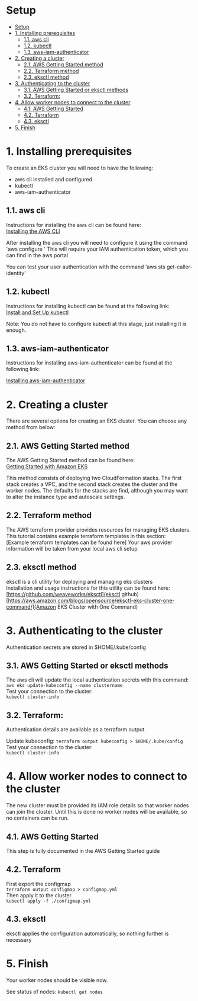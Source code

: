 # Setup
<!-- TOC -->

- [Setup](#setup)
- [1. Installing prerequisites](#1-installing-prerequisites)
    - [1.1. aws cli](#11-aws-cli)
    - [1.2. kubectl](#12-kubectl)
    - [1.3. aws-iam-authenticator](#13-aws-iam-authenticator)
- [2. Creating a cluster](#2-creating-a-cluster)
    - [2.1. AWS Getting Started method](#21-aws-getting-started-method)
    - [2.2. Terraform method](#22-terraform-method)
    - [2.3. eksctl method](#23-eksctl-method)
- [3. Authenticating to the cluster](#3-authenticating-to-the-cluster)
    - [3.1. AWS Getting Started or eksctl methods](#31-aws-getting-started-or-eksctl-methods)
    - [3.2. Terraform:](#32-terraform)
- [4. Allow worker nodes to connect to the cluster](#4-allow-worker-nodes-to-connect-to-the-cluster)
    - [4.1. AWS Getting Started](#41-aws-getting-started)
    - [4.2. Terraform](#42-terraform)
    - [4.3. eksctl](#43-eksctl)
- [5. Finish](#5-finish)

<!-- /TOC -->

# 1. Installing prerequisites  

To create an EKS cluster you will need to have the following:

- aws cli installed and configured
- kubectl
- aws-iam-authenticator

## 1.1. aws cli 

Instructions for installing the aws cli can be found here:  
[Installing the AWS CLI](https://docs.aws.amazon.com/cli/latest/userguide/cli-chap-install.html)  

After installing the aws cli you will need to configure it using the command 'aws configure  '
This will require your IAM authentication token, which you can find in the aws portal  

You can test your user authentication with the command 'aws sts get-caller-identity'   

## 1.2. kubectl 

Instructions for installing kubectl can be found at the following link:  
[Install and Set Up kubectl](https://kubernetes.io/docs/tasks/tools/install-kubectl/)  

Note: You do not have to configure kubectl at this stage, just installing it is enough.  

## 1.3. aws-iam-authenticator  

Instructions for installing aws-iam-authenticator can be found at the following link:  

[Installing aws-iam-authenticator](https://docs.aws.amazon.com/eks/latest/userguide/install-aws-iam-authenticator.html)  


# 2. Creating a cluster  

There are several options for creating an EKS cluster.
You can choose any method from below:

## 2.1. AWS Getting Started method  

The AWS Getting Started method can be found here:  
[Getting Started with Amazon EKS](https://docs.aws.amazon.com/eks/latest/userguide/getting-started.html)  

This method consists of deploying two CloudFormation stacks. The first stack creates a VPC, and the second stack creates the cluster and the worker nodes. The defaults for the stacks are find, although you may want to alter the instance type and autoscale settings.  

## 2.2. Terraform method

The AWS terraform provider provides resources for managing EKS clusters.  
This tutorial contains example terraform templates in this section:  
[Example terraform templates can be found here]
Your aws provider information will be taken from your local aws cli setup

## 2.3. eksctl method

eksctl is a cli utility for deploying and managing eks clusters  
Installation and usage instructions for this utility can be found here:  
[https://github.com/weaveworks/eksctl](eksctl github)
[https://aws.amazon.com/blogs/opensource/eksctl-eks-cluster-one-command/](Amazon EKS Cluster with One Command)


# 3. Authenticating to the cluster

Authentication secrets are stored in $HOME/.kube/config  

## 3.1. AWS Getting Started or eksctl methods  

The aws cli will update the local authentication secrets with this command:  
`aws eks update-kubeconfig --name clustername`  
Test your connection to the cluster:    
`kubectl cluster-info`  

## 3.2. Terraform: 

Authentication details are available as a terraform output.  

Update kubeconfig:
`terraform output kubeconfig > $HOME/.kube/config`  
Test your connection to the cluster:  
`kubectl cluster-info`


# 4. Allow worker nodes to connect to the cluster

The new cluster must be provided its IAM role details so that worker nodes can join the cluster.
Until this is done no worker nodes will be available, so no containers can be run.

## 4.1. AWS Getting Started 
This step is fully documented in the AWS Getting Started guide

## 4.2. Terraform

First export the configmap  
`terraform output configmap > configmap.yml`  
Then apply it to the cluster  
`kubectl apply -f ./configmap.yml`  

## 4.3. eksctl

eksctl applies the configuration automatically, so nothing further is necessary

# 5. Finish

Your worker nodes should be visible now. 

See status of nodes:
`kubectl get nodes`